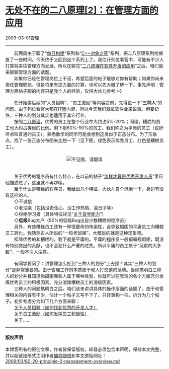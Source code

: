 <!DOCTYPE html>
<html xmlns="http://www.w3.org/1999/xhtml" xml:lang="zh-CN">
<head>
<meta http-equiv="Content-Type" content="text/html; charset=utf-8" />
<meta name="generator" content="Python script by program.think@gmail.com" />
<meta name="provider" content="program-think.blogspot.com" />
<link type="text/css" rel="stylesheet" href="../../css/program-think.css" />
<title>无处不在的二八原理[2]：在管理方面的应用 - 编程随想的博客</title>
</head>
<body>
<div id="main" style="width:100%;">
<h1><a href="../../index.md" title="回到首页">无处不在的二八原理[2]：在管理方面的应用</a></h1>
<div class="post-info"><span class="date-header">2009-03-01</span><a href="../../tags/E7AEA1E79086.md" class="tag">管理</a> </div>
<hr>
<div class="post">
　　前两周由于聊了“<a href="../../2009/02/daily-build-0-overview.md" target="_blank">每日构建</a>”系列和“<a href="../../2009/02/cxx-object-destroy-overview.md" target="_blank">C++对象之死</a>”系列，把二八原理系列给搁置了一些时间。今天终于又回到这个系列上了。我估计列位看官中，可能有不少人打算将来往管理方向发展，所以在聊完“<a href="../../2009/02/80-20-principle-1-software-developing.md">二八原理在软件开发的应用</a>”之后，咱们就来聊聊管理方面的话题。<!--program-think--><br />　　如果你已经在管理岗位上干活，希望后面的帖子能够对你有帮助；如果你尚未担任管理职能，但是将来有这方面的打算，也可以先大概了解一下。事先声明：管理方面帖子聊的内容只是我个人的经验，仅供大伙儿参考 <b>:-)</b><br /><br />　　在开始讲后续的“人员招聘”、“员工激励”等内容之前，先得说一下“<b>三种人</b>”的问题。由于列位看官大都在IT圈内混，所以今天我们就拿软件业来说事。但要记住，三种人的划分其实也适用于其它行业。<br />　　按照<a href="../../2009/02/80-20-principle-0-overview.md">二八原理</a>，优秀的员工在整个行业中大约占5%-20%；同理，糟糕的员工也大约占类似的比例。剩下那60%-90%的员工，我们称之为平庸的员工（说好听点叫普通的员工）。熟悉数学的同学可能会想到这类似于正态分布。为了形象点，找了一张正态分布图来比划一下（见下图，绿色表示优秀员工、红色是糟糕员工）。<br />　　<center><img src="../../images/2009/03/OQAAAKvGvQCq4qOeQmgnwUWulUgYDBE2bIt-39fLpyqmDQ_kBt-OZ_S4SnybtgO0HA7M_dJver_bceB_uWkGO4kI0oIA15jOjK3Gq_KeNSiu2i63wPA5feTBltxe" alt="不见图、请翻墙" /></center><br /><br />　　关于优秀的程序员有什么特点，在以前的帖子“<a href="../../2009/01/0.md">怎样才算是优秀开发人员</a>”里已经描述过了，这里就不再啰嗦。<br />　　至于什么是糟糕的程序员，我给出几个特征，大伙儿自个琢磨一下，身边有没有这样的人。<br />　　◇不诚信<br />　　◇老油条（包括没责任心、没工作热情、混日子等）<br />　　◇拒绝学习者（具体特征详见“<a href="../../2009/01/2.md#active">关于自学能力</a>”）<br />　　◇<b>低级</b>Bug大户（80%的低级Bug出自少数糟糕的程序员）<br />　　另外，有些糟糕员工还有一种很要命的传染性，会导致周围的平庸员工向糟糕员工转化。我猜测古人所说的“一粒老鼠屎”，大概说的就是这种现象吧。<br />　　扣除优秀的和糟糕的，剩下就是平庸的。平庸的程序员一般都循规蹈矩，既没有特别突出的贡献，也不会犯什么严重的过失。所以平庸的员工属于“沉默的大多数”，一般不引人注意。<br /><br />　　有同学要问了：讲管理怎么扯到“三种人的划分”上去捏？其实“三种人的划分”是非常重要的。由于管理工作的本质属于和人打交道的范畴。当你搞明白三种人的划分并且知道你周围哪些人属于哪种类型，你就可以在管理的各个方面充分发挥优秀员工的积极因素、充分消除糟糕员工的消极因素。<br />　　三种人的问题搞明白之后，咱们该来讲讲具体的操作层面的话题了。由于和管理相关的内容有不少，估计一个帖子又写不下了。只好重构一把，拆分为几个帖子。初步考虑分为如下几个方面来聊：<br />　　<a href="../../2009/03/80-20-principle-3-management-hire.md">关于人员招聘（如何找到优秀的开发人才）</a><br />　　<a href="../../2009/03/80-20-principle-4-management-encourage.md">关于员工激励（如何发挥员工积极性）</a><br />　　关于......<div class="blogger-post-footer">
</div>
<hr>
<div class="copyright">
<h4>版权声明</h4>
本博客所有的原创文章，作者皆保留版权。转载必须包含本声明，保持本文完整，并以超链接形式注明作者<a href="mailto:program.think@gmail.com">编程随想</a>和本文原始网址：<br>
<a href="2009/03/80-20-principle-2-management-overview.md">2009/03/80-20-principle-2-management-overview.md</a>
</div>
</div>
</body>
</html>
